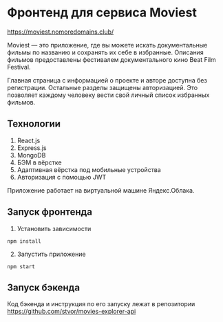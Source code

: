 # Фронтенд для сервиса Moviest
https://moviest.nomoredomains.club/

Moviest — это приложение, где вы можете искать документальные фильмы по названию и сохранять их себе в избранные. Описания фильмов предоставлены фестивалем документального кино Beat Film Festival.

Главная страница с информацией о проекте и авторе доступна без регистрации. Остальные разделы защищены авторизацией. Это позволяет каждому человеку вести свой личный список избранных фильмов. 

## Технологии
1. React.js
1. Express.js
1. MongoDB
1. БЭМ в вёрстке
1. Адаптивная вёрстка под мобильные устройства
1. Авторизация с помощью JWT

Приложение работает на виртуальной машине Яндекс.Облака. 

## Запуск фронтенда
1. Установить зависимости
```
npm install
```
2. Запустить приложение
```
npm start
```

## Запуск бэкенда
Код бэкенда и инструкция по его запуску лежат в репозитории https://github.com/stvor/movies-explorer-api
